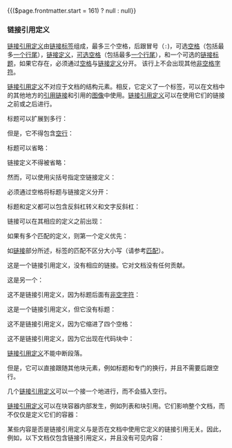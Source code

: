 {{($page.frontmatter.start = 161) ? null : null}}
### 链接引用定义

[链接引用定义](https://github.github.com/gfm/#link-reference-definition)由[链接标签](https://github.github.com/gfm/#link-label)组成，最多三个空格，后跟冒号（`:`)，可选[空格](https://github.github.com/gfm/#whitespace)（包括最多[一个行尾](https://github.github.com/gfm/#line-ending)），[链接定义](https://github.github.com/gfm/#link-destination)，[可选空格](https://github.github.com/gfm/#whitespace)（包括最多[一个行尾](https://github.github.com/gfm/#line-ending)），和一个可选的[链接标题](https://github.github.com/gfm/#link-title)，如果它存在，必须通过[空格](https://github.github.com/gfm/#whitespace)与[链接定义](https://github.github.com/gfm/#link-destination)分开。 该行上不会出现其他[非空格字符]((https://github.github.com/gfm/#non-whitespace-character))。

[链接引用定义](https://github.github.com/gfm/#link-reference-definition)不对应于文档的结构元素。相反，它定义了一个标签，可以在文档中的其他地方的[引用链接](https://github.github.com/gfm/#reference-link)和引用的[图像](https://github.github.com/gfm/#images)中使用。[链接引用定义](https://github.github.com/gfm/#link-reference-definition)可以在使用它们的链接之前或之后进行。   
<Example :index="$page.frontmatter.start++"/>

<Example :index="$page.frontmatter.start++"/>

<Example :index="$page.frontmatter.start++"/>

<Example :index="$page.frontmatter.start++"/>

标题可以扩展到多行：  
<Example :index="$page.frontmatter.start++"/>

但是，它不得包含[空行](https://github.github.com/gfm/#blank-line)：  
<Example :index="$page.frontmatter.start++"/>

标题可以省略：  
<Example :index="$page.frontmatter.start++"/>

链接定义不得被省略：   
<Example :index="$page.frontmatter.start++"/>

然而，可以使用尖括号指定空链接定义：   

<Example :index="$page.frontmatter.start++"/>

必须通过空格将标题与链接定义分开：

<Example :index="$page.frontmatter.start++"/>

标题和定义都可以包含反斜杠转义和文字反斜杠：   
<Example :index="$page.frontmatter.start++"/>

链接可以在其相应的定义之前出现：  
<Example :index="$page.frontmatter.start++"/>

如果有多个匹配的定义，则第一个定义优先：  
<Example :index="$page.frontmatter.start++"/>

如[链接](https://github.github.com/gfm/#links)部分所述，标签的匹配不区分大小写（请参考[匹配](https://github.github.com/gfm/#matches)）。   
<Example :index="$page.frontmatter.start++"/>

<Example :index="$page.frontmatter.start++"/>

这是一个链接引用定义，没有相应的链接。它对文档没有任何贡献。   
<Example :index="$page.frontmatter.start++"/>

这是另一个：  
<Example :index="$page.frontmatter.start++"/>

这不是链接引用定义，因为标题后面有[非空字符](https://github.github.com/gfm/#non-whitespace-character)：    
<Example :index="$page.frontmatter.start++"/>

这是一个链接引用定义，但它没有标题：  
<Example :index="$page.frontmatter.start++"/>

这不是链接引用定义，因为它缩进了四个空格：  
<Example :index="$page.frontmatter.start++"/>

这不是链接引用定义，因为它出现在代码块中：  
<Example :index="$page.frontmatter.start++"/>

[链接引用定义](https://github.github.com/gfm/#link-reference-definition)不能中断段落。  
<Example :index="$page.frontmatter.start++"/>

但是，它可以直接跟随其他块元素，例如标题和专门的换行，并且不需要后跟空行。  
<Example :index="$page.frontmatter.start++"/>

<Example :index="$page.frontmatter.start++"/>

<Example :index="$page.frontmatter.start++"/>

几个[链接引用定义]((https://github.github.com/gfm/#link-reference-definition))可以一个接一个地进行，而不会插入空行。  
<Example :index="$page.frontmatter.start++"/>

[链接引用定义](https://github.github.com/gfm/#link-reference-definition)可以在块容器内部发生，例如列表和块引用。它们影响整个文档，而不仅仅是定义它们的容器：  
<Example :index="$page.frontmatter.start++"/>

某些内容是否是链接引用定义与是否在文档中使用它定义的链接引用无关。因此，例如，以下文档仅包含链接引用定义，并且没有可见内容：

<Example :index="$page.frontmatter.start++"/>
